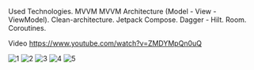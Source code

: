 Used Technologies.
  MVVM MVVM Architecture (Model - View - ViewModel).
  Clean-architecture.
  Jetpack Compose.
  Dagger - Hilt.
  Room.
  Coroutines.

Video https://www.youtube.com/watch?v=ZMDYMpQn0uQ

![1](https://github.com/Doston2000/Phone/assets/87979271/c1ab751b-1820-4dfa-a3cc-9dc27bf3a005)
![2](https://github.com/Doston2000/Phone/assets/87979271/d907c3f8-2628-46fd-9e29-08263c651ba1)
![3](https://github.com/Doston2000/Phone/assets/87979271/ca1c2516-9984-4cea-ac77-348963d6d863)
![4](https://github.com/Doston2000/Phone/assets/87979271/8bce7896-a497-4388-8b02-5ad37dd778cf)
![5](https://github.com/Doston2000/Phone/assets/87979271/282b2b81-d9a1-479a-a7f2-35284ad527d4)

